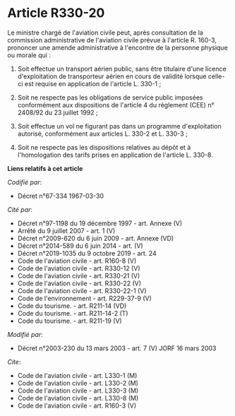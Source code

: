 # Article R330-20

Le ministre chargé de l'aviation civile peut, après consultation de la commission administrative de l'aviation civile prévue
à l'article R. 160-3, prononcer une amende administrative à l'encontre de la personne physique ou morale qui :

1. Soit effectue un transport aérien public, sans être titulaire d'une licence d'exploitation de transporteur aérien en cours
de validité lorsque celle-ci est requise en application de l'article L. 330-1 ;

2. Soit ne respecte pas les obligations de service public imposées conformément aux dispositions de l'article 4 du règlement
(CEE) n° 2408/92 du 23 juillet 1992 ;

3. Soit effectue un vol ne figurant pas dans un programme d'exploitation autorisé, conformément aux articles L. 330-2 et L.
330-3 ;

4. Soit ne respecte pas les dispositions relatives au dépôt et à l'homologation des tarifs prises en application de l'article
L. 330-8.

**Liens relatifs à cet article**

_Codifié par_:

  - Décret n°67-334 1967-03-30

_Cité par_:

  - Décret n°97-1198 du 19 décembre 1997 - art. Annexe (V)
  - Arrêté du 9 juillet 2007 - art. 1 (V)
  - Décret n°2009-620 du 6 juin 2009 - art. Annexe (VD)
  - Décret n°2014-589 du 6 juin 2014 - art. (V)
  - Décret n°2019-1035 du 9 octobre 2019 - art. 24
  - Code de l'aviation civile - art. R160-8 (V)
  - Code de l'aviation civile - art. R330-12 (V)
  - Code de l'aviation civile - art. R330-21 (V)
  - Code de l'aviation civile - art. R330-22 (V)
  - Code de l'aviation civile - art. R330-22-1 (V)
  - Code de l'environnement - art. R229-37-9 (V)
  - Code du tourisme. - art. R211-14 (VD)
  - Code du tourisme. - art. R211-14-2 (T)
  - Code du tourisme. - art. R211-19 (V)

_Modifié par_:

  - Décret n°2003-230 du 13 mars 2003 - art. 7 (V) JORF 16 mars 2003

_Cite_:

  - Code de l'aviation civile - art. L330-1 (M)
  - Code de l'aviation civile - art. L330-2 (M)
  - Code de l'aviation civile - art. L330-3 (M)
  - Code de l'aviation civile - art. L330-8 (M)
  - Code de l'aviation civile - art. R160-3 (V)
